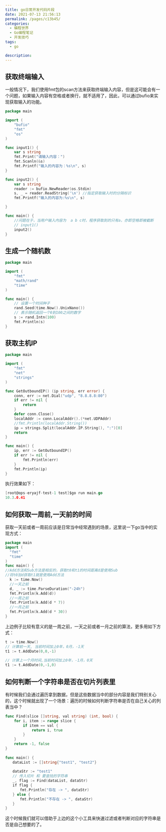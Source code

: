 ```yaml
---
title: go日常开发代码片段
date: 2021-07-13 21:56:13
permalink: /pages/c13b45/
categories: 
  - 编程世界
  - Go编程笔记
  - 开发技巧
tags: 
  - go

description: 
---
```


## 获取终端输入

一般情况下，我们使用fmt包的scan方法来获取终端输入内容，但是这可能会有一个问题，如果输入内容有空格或者换行，就不适用了，因此，可以通过bufio来实现获取输入的功能。

```go
package main

import (
	"bufio"
	"fmt"
	"os"
)

func input1() {
	var s string
	fmt.Print("请输入内容：")
	fmt.Scanln(&s)
	fmt.Printf("输入的内容为：%s\n", s)
}

func input2() {
	var s string
	reader := bufio.NewReader(os.Stdin)
	s, _ = reader.ReadString('\n') //指定获取输入时的分隔标识
	fmt.Printf("输入的内容为:%s\n", s)

}

func main() {
	//问题在于，当用户输入内容为  a b c时，程序获取到的只有a，亦即空格即被截断
	// input1()
	input2()
}

```


## 生成一个随机数

```go
package main

import (
	"fmt"
	"math/rand"
	"time"
)

func main() {
	// 设置一个时间种子
	rand.Seed(time.Now().UnixNano())
	// 表示随机返回一个0到100之间的数字
	s := rand.Intn(100)
	fmt.Println(s)
}

```

## 获取主机IP

```go
package main

import (
	"fmt"
	"net"
	"strings"
)

func GetOutboundIP() (ip string, err error) {
	conn, err := net.Dial("udp", "8.8.8.8:80")
	if err != nil {
		return
	}
	defer conn.Close()
	localAddr := conn.LocalAddr().(*net.UDPAddr)
	//fmt.Println(localAddr.String())
	ip = strings.Split(localAddr.IP.String(), ":")[0]
	return
}

func main() {
	ip, err := GetOutboundIP()
	if err != nil {
		fmt.Println(err)
	}
	fmt.Println(ip)
}
```

执行效果如下：

```go
[root@ops-eryajf-test-1 test]$go run main.go
10.3.0.41
```

## 如何获取一周前,一天前的时间

获取一天前或者一周前应该是日常当中经常遇到的场景，这里说一下go当中的实现方式：

```go
package main
import (
  "fmt"
  "time"
)
func main() {
//Add方法和Sub方法是相反的，获取t0和t1的时间距离d是使用Sub
//将t0加d获取t1就是使用Add方法
  k := time.Now()
  //一天之前
  d, _ := time.ParseDuration("-24h")
  fmt.Println(k.Add(d))
  //一周之前
  fmt.Println(k.Add(d * 7))
  //一月之前
  fmt.Println(k.Add(d * 30))
}
```

上边例子比较有意义的是一周之前，一天之前或者一月之前的算法，更多用如下方式：

```go
t := time.Now()
// 计算前一天, 当前时间加上0年，0月，-1天
t1 := t.AddDate(0,0,-1)
	
// 计算上一个月时间,当前时间加上0年，-1月，0天
t1 := t.AddDate(0,-1,0)
```

## 如何判断一个字符串是否在切片列表里

有时候我们会通过遍历拿到数据，但是这些数据当中的部分内容是我们特别关心的，这个时候就出现了一个场景：遍历的时候如何判断字符串是否在自己关心的列表当中？

```go
func Find(slice []string, val string) (int, bool) {
    for i, item := range slice {
        if item == val {
            return i, true
        }
    }
    return -1, false
}
 
func main() {
　　dataList := []string{"test1", "test2"}
　　
　　dataStr := "test1"　　
　　// 传入切片 和 要查找的字符串
　　_, flag := Find(dataList, dataStr)
　　if flag {
　　　　fmt.Println("存在 -> ", dataStr)
　　} else {
　　　　fmt.Println("不存在 -> ", dataStr)
　　}
}
```

这个时候我们就可以借助于上边的这个小工具来快速过滤或者判断对应的字符串是否是自己想要的了。